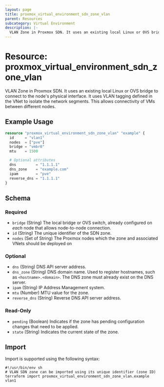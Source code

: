 ```yaml
---
layout: page
title: proxmox_virtual_environment_sdn_zone_vlan
parent: Resources
subcategory: Virtual Environment
description: |-
  VLAN Zone in Proxmox SDN. It uses an existing local Linux or OVS bridge to connect to the node's physical interface. It uses VLAN tagging defined in the VNet to isolate the network segments. This allows connectivity of VMs between different nodes.
---
```


# Resource: proxmox_virtual_environment_sdn_zone_vlan

VLAN Zone in Proxmox SDN. It uses an existing local Linux or OVS bridge to connect to the node's physical interface. It uses VLAN tagging defined in the VNet to isolate the network segments. This allows connectivity of VMs between different nodes.

## Example Usage

```terraform
resource "proxmox_virtual_environment_sdn_zone_vlan" "example" {
  id     = "vlan1"
  nodes  = ["pve"]
  bridge = "vmbr0"
  mtu    = 1500

  # Optional attributes
  dns         = "1.1.1.1"
  dns_zone    = "example.com"
  ipam        = "pve"
  reverse_dns = "1.1.1.1"
}
```

<!-- schema generated by tfplugindocs -->
## Schema

### Required

- `bridge` (String) The local bridge or OVS switch, already configured on _each_ node that allows node-to-node connection.
- `id` (String) The unique identifier of the SDN zone.
- `nodes` (Set of String) The Proxmox nodes which the zone and associated VNets should be deployed on

### Optional

- `dns` (String) DNS API server address.
- `dns_zone` (String) DNS domain name. Used to register hostnames, such as `<hostname>.<domain>`. The DNS zone must already exist on the DNS server.
- `ipam` (String) IP Address Management system.
- `mtu` (Number) MTU value for the zone.
- `reverse_dns` (String) Reverse DNS API server address.

### Read-Only

- `pending` (Boolean) Indicates if the zone has pending configuration changes that need to be applied.
- `state` (String) Indicates the current state of the zone.

## Import

Import is supported using the following syntax:

```shell
#!/usr/bin/env sh
# VLAN SDN zone can be imported using its unique identifier (zone ID)
terraform import proxmox_virtual_environment_sdn_zone_vlan.example vlan1
```
